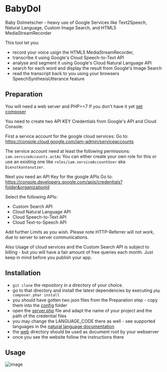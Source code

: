 # BabyDol
Baby Dolmetscher - heavy use of Google Services like Text2Speech, Natural Language, Custom Image Search, and HTML5 MediaStreamRecorder

This tool let you:
 - record your voice usign the HTML5 MediaStreamRecorder,
 - transcribe it using Google's Cloud Speech-to-Text API
 - analyse and segment it using Google's Cloud Natural Language API
 - search for each word and display the result from Google's Image Search
 - read the transcript back to you using your browsers SpeechSynthesisUtterance feature

## Preparation
You will need a web server and PHP>=7
If you don't have it yet [get composer](https://getcomposer.org/doc/00-intro.md)

You need to create two API KEY Credentials from Google's API and Cloud Console:

First a service account for the google cloud services:
Go to: https://console.cloud.google.com/iam-admin/serviceaccounts

The service account need at least the following permissions:
`iam.serviceAccounts.actAs`
You can either create your own role for this or use an existing one like `roles/iam.serviceAccountUser` aka `Dienstkontonutzer`.

Next you need an API Key for the google APIs
Go to: https://console.developers.google.com/apis/credentials?folder&organizationId

Select the following APIs:
- Custom Search API
- Cloud Natural Language API
- Cloud Speech-to-Text API
- Cloud Text-to-Speech API

Add further Limits as you wish. Please note HTTP-Referrer will not work, due to server to server communications.

Also Usage of cloud services and the Custom Search API is subject to billing - but you will have a fair amount of free queries each month. Just keep in mind before you publish your app.

## Installation
- `git clone` the repository in a directory of your choice.
- go to that directory and install the latest dependencies by executing `php composer.phar install`
- you should have gotten two json files from the Preparation step - copy them into the [config](config) folder
- open the [server.php](web/server.php) file and adapt the name of your project and the path of the credential files
- you may change the LANGUAGE_CODE there as well - see supported languages in the [natural language documentation](https://cloud.google.com/natural-language/)
- the [web](web) directory should be used as document root by your webserver
- once you see the website follow the instructions there

## Usage

![image](https://user-images.githubusercontent.com/6115324/67603241-a6e9ff00-f778-11e9-9c9c-6a39a84004f0.png)
